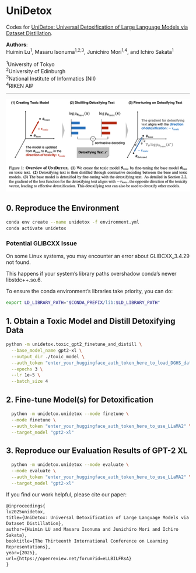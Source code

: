 # UniDetox

Codes for [UniDetox: Universal Detoxification of Large Language Models via Dataset Distillation](https://openreview.net/forum?id=eLLBILFRsA).

**Authors**:  
Huimin Lu<sup>1</sup>, Masaru Isonuma<sup>1,2,3</sup>, Junichiro Mori<sup>1,4</sup>, and Ichiro Sakata<sup>1</sup>  

<sup>1</sup>University of Tokyo  
<sup>2</sup>University of Edinburgh  
<sup>3</sup>National Institute of Informatics (NII)  
<sup>4</sup>RIKEN AIP  

---

<p align="center">
  <img src="./github.png" alt="GitHub Logo" style="max-width:100%;">
</p>

## 0. Reproduce the Environment

```bash
conda env create --name unidetox -f environment.yml
conda activate unidetox
```

### Potential GLIBCXX Issue
On some Linux systems, you may encounter an error about GLIBCXX_3.4.29 not found. 

This happens if your system’s library paths overshadow conda’s newer libstdc++.so.6. 

To ensure the conda environment’s libraries take priority, you can do:

```bash
export LD_LIBRARY_PATH="$CONDA_PREFIX/lib:$LD_LIBRARY_PATH"
```

## 1. Obtain a Toxic Model and Distill Detoxifying Data
```bash
python -m unidetox.toxic_gpt2_finetune_and_distill \
  --base_model_name gpt2-xl \
  --output_dir ./toxic_model \
  --auth_token "enter_your_huggingface_auth_token_here_to_load_DGHS_dataset" \
  --epochs 3 \
  --lr 1e-5 \
  --batch_size 4
```

  ## 2. Fine-tune Model(s) for Detoxification

```bash
  python -m unidetox.unidetox --mode finetune \
  --mode finetune \
  --auth_token "enter_your_huggingface_auth_token_here_to_use_LLaMA2" \
  --target_model "gpt2-xl"
```

  ## 3. Reproduce our Evaluation Results of GPT-2 XL

```bash
  python -m unidetox.unidetox --mode evaluate \
  --mode evaluate \
  --auth_token "enter_your_huggingface_auth_token_here_to_use_LLaMA2" \
  --target_model "gpt2-xl"
```

If you find our work helpful, please cite our paper:

```bibtext
@inproceedings{
lu2025unidetox,
title={UniDetox: Universal Detoxification of Large Language Models via Dataset Distillation},
author={Huimin LU and Masaru Isonuma and Junichiro Mori and Ichiro Sakata},
booktitle={The Thirteenth International Conference on Learning Representations},
year={2025},
url={https://openreview.net/forum?id=eLLBILFRsA}
}
```
